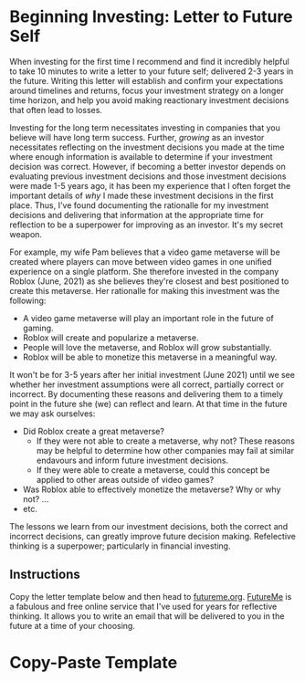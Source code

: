 # Beginning Investing: Letter to Future Self

When investing for the first time I recommend and find it incredibly helpful to take 10 minutes to write a letter to your future self; delivered 2-3 years in the future. Writing this letter will establish and confirm your expectations around timelines and returns, focus your investment strategy on a longer time horizon, and help you avoid making reactionary investment decisions that often lead to losses.

Investing for the long term necessitates investing in companies that you believe will have long term success. Further, _growing_ as an investor necessitates reflecting on the investment decisions you made at the time where enough information is available to determine if your investment decision was correct. However, if becoming a better investor depends on evaluating previous investment decisions and those investment decisions were made 1-5 years ago, it has been my experience that I often forget the important details of _why_ I made these investment decisions in the first place. Thus, I've found documenting the rationalle for my investment decisions and delivering that information at the appropriate time for reflection to be a superpower for improving as an investor. It's my secret weapon.

For example, my wife Pam believes that a video game metaverse will be created where players can move between video games in one unified experience on a single platform. She therefore invested in the company Roblox (June, 2021) as she believes they're closest and best positioned to create this metaverse. Her rationalle for making this investment was the following: 
  - A video game metaverse will play an important role in the future of gaming. 
  - Roblox will create and popularize a metaverse.
  - People will love the metaverse, and Roblox will grow substantially.
  - Roblox will be able to monetize this metaverse in a meaningful way.
 
It won't be for 3-5 years after her initial investment (June 2021) until we see whether her investment assumptions were all correct, partially correct or incorrect. By documenting these reasons and delivering them to a timely point in the future she (we) can reflect and learn. At that time in the future we may ask ourselves: 
  - Did Roblox create a great metaverse? 
    - If they were not able to create a metaverse, why not? These reasons may be helpful to determine how other companies may fail at similar endavours and inform future investment decisions.
    - If they were able to create a metaverse, could this concept be applied to other areas outside of video games? 
  - Was Roblox able to effectively monetize the metaverse? Why or why not? ...
  - etc.

The lessons we learn from our investment decisions, both the correct and incorrect decisions, can greatly improve future decision making. Refelective thinking is a superpower; particularly in financial investing. 

## Instructions

Copy the letter template below and then head to [futureme.org](https://www.futureme.org). [FutureMe](https://www.futureme.org) is a fabulous and free online service that I've used for years for reflective thinking. It allows you to write an email that will be delivered to you in the future at a time of your choosing. 

# Copy-Paste Template
